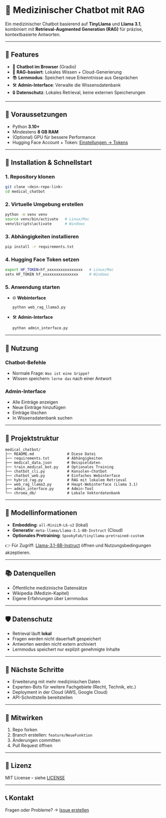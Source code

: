 # 🏥 Medizinischer Chatbot mit RAG

Ein medizinischer Chatbot basierend auf **TinyLlama** und **Llama 3.1**, kombiniert mit **Retrieval-Augmented Generation (RAG)** für präzise, kontextbasierte Antworten.

---

## 🌟 Features
- 💬 **Chatbot im Browser** (Gradio)
- 🧠 **RAG-basiert**: Lokales Wissen + Cloud-Generierung
- 📚 **Lernmodus**: Speichert neue Erkenntnisse aus Gesprächen
- 🛠️ **Admin-Interface**: Verwalte die Wissensdatenbank
- 🔒 **Datenschutz**: Lokales Retrieval, keine externen Speicherungen

---

## 🧰 Voraussetzungen
- Python **3.10+**
- Mindestens **8 GB RAM**
- (Optional) GPU für bessere Performance
- Hugging Face Account + Token: [Einstellungen → Tokens](https://huggingface.co/settings/tokens)

---

## 🚀 Installation & Schnellstart

### 1. Repository klonen
```bash
git clone <dein-repo-link>
cd medical_chatbot
```

### 2. Virtuelle Umgebung erstellen
```bash
python -m venv venv
source venv/bin/activate   # Linux/Mac
venv\Scripts\activate      # Windows
```

### 3. Abhängigkeiten installieren
```bash
pip install -r requirements.txt
```

### 4. Hugging Face Token setzen
```bash
export HF_TOKEN=hf_xxxxxxxxxxxxxxxx   # Linux/Mac
setx HF_TOKEN hf_xxxxxxxxxxxxxxxx     # Windows
```

### 5. Anwendung starten
- 🌐 **Webinterface**  
  ```bash
  python web_rag_llama3.py
  ```

- 🛠️ **Admin-Interface**  
  ```bash
  python admin_interface.py
  ```

---

## 🧪 Nutzung

### Chatbot-Befehle
- Normale Frage: `Was ist eine Grippe?`
- Wissen speichern: `lerne das` nach einer Antwort

### Admin-Interface
- Alle Einträge anzeigen  
- Neue Einträge hinzufügen  
- Einträge löschen  
- In Wissensdatenbank suchen  

---

## 📁 Projektstruktur
```
medical_chatbot/
├── README.md               # Diese Datei
├── requirements.txt        # Abhängigkeiten
├── medical_data.json       # Beispieldaten
├── train_medical_bot.py    # Optionales Training
├── chatbot_cli.py          # Konsolen-Chatbot
├── chatbot_web.py          # Einfaches Webinterface
├── hybrid_rag.py           # RAG mit lokalem Retrieval
├── web_rag_llama3.py       # Haupt-Webinterface (Llama 3.1)
├── admin_interface.py      # Admin-Tool
└── chroma_db/              # Lokale Vektordatenbank
```

---

## 🧠 Modellinformationen
- **Embedding**: `all-MiniLM-L6-v2` (lokal)  
- **Generativ**: `meta-llama/Llama-3.1-8B-Instruct` (Cloud)  
- **Optionales Pretraining**: `SpookyFab/tinyllama-pretrained-custom`  

👉 Für Zugriff: [Llama-3.1-8B-Instruct](https://huggingface.co/meta-llama/Llama-3.1-8B-Instruct) öffnen und Nutzungsbedingungen akzeptieren.

---

## 📚 Datenquellen
- Öffentliche medizinische Datensätze  
- Wikipedia (Medizin-Kapitel)  
- Eigene Erfahrungen über Lernmodus  

---

## 🛡️ Datenschutz
- Retrieval läuft **lokal**  
- Fragen werden nicht dauerhaft gespeichert  
- Antworten werden nicht extern archiviert  
- Lernmodus speichert nur explizit genehmigte Inhalte  

---

## 🧾 Nächste Schritte
- Erweiterung mit mehr medizinischen Daten  
- Experten-Bots für weitere Fachgebiete (Recht, Technik, etc.)  
- Deployment in der Cloud (AWS, Google Cloud)  
- API-Schnittstelle bereitstellen  

---

## 🤝 Mitwirken
1. Repo forken  
2. Branch erstellen: `feature/NeueFunktion`  
3. Änderungen committen  
4. Pull Request öffnen  

---

## 📄 Lizenz
MIT License – siehe [LICENSE](LICENSE)  

---

## 📞 Kontakt
Fragen oder Probleme? → [Issue erstellen](../../issues)
